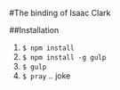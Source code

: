 #The binding of Isaac Clark

##Installation 

1. ```$ npm install```
2. ```$ npm install -g gulp```
3. ```$ gulp```
4. ```$ pray``` .. joke
